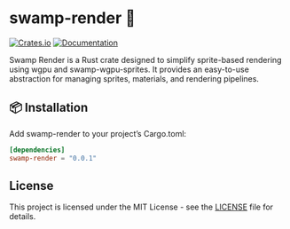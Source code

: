 # swamp-render 🐊

[![Crates.io](https://img.shields.io/crates/v/swamp-render)](https://crates.io/crates/swamp-render)
[![Documentation](https://docs.rs/swamp-render/badge.svg)](https://docs.rs/swamp-render)

Swamp Render is a Rust crate designed to simplify sprite-based rendering using wgpu and swamp-wgpu-sprites. 
It provides an easy-to-use abstraction for managing sprites, materials, and rendering pipelines.

## 📦 Installation

Add swamp-render to your project’s Cargo.toml:

```toml
[dependencies]
swamp-render = "0.0.1"
```

## License

This project is licensed under the MIT License - see the [LICENSE](LICENSE) file for details.